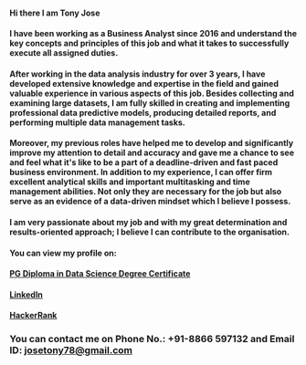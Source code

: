 #### Hi there I am Tony Jose

#### I have been working as a Business Analyst since 2016 and understand the key concepts and principles of this job and what it takes to successfully execute all assigned duties.

#### After working in the data analysis industry for over 3 years, I have developed extensive knowledge and expertise in the field and gained valuable experience in various aspects of this job. Besides collecting and examining large datasets, I am fully skilled in creating and implementing professional data predictive models, producing  detailed reports, and performing multiple data management tasks. 

#### Moreover, my previous roles have helped me to develop and significantly improve my attention to detail and  accuracy and gave me a chance to see and feel what it's like to be a part of a deadline-driven and fast paced business environment. In addition to my experience, I can offer firm excellent analytical skills and important multitasking and time management abilities. Not only they are necessary for the job but also serve as an evidence of a data-driven mindset which I believe I possess.

#### I am very passionate about my job and with my great determination and results-oriented approach; I believe I can contribute to the organisation.

#### You can view my profile on:
#### **[PG Diploma in Data Science Degree Certificate](https://api.accredible.com/v1/auth/invite?code=e22bbad1a72fb7905f26&credential_id=a8367d5b-35be-4f2a-9bfe-2e48e906018b&url=https%3A%2F%2Fwww.credential.net%2Fa8367d5b-35be-4f2a-9bfe-2e48e906018b&ident=e486b4fa3b7c9f51daaa8b9b9b8af15e2615e1ff)**
#### **[LinkedIn](https://www.linkedin.com/in/tony-j/)**
#### **[HackerRank](https://www.hackerrank.com/josetony78)**

### You can contact me on **Phone No.: +91-8866 597132** and **Email ID: josetony78@gmail.com**
